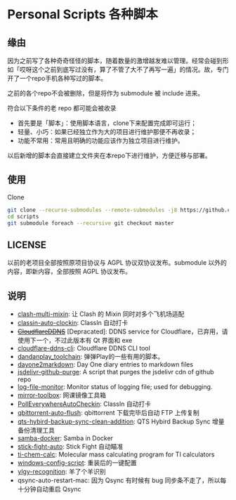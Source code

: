# Personal Scripts 各种脚本

## 缘由

因为之前写了各种奇奇怪怪的脚本，随着数量的激增越发难以管理。经常会碰到形如「哎呀这个之前到底写过没有，算了不管了大不了再写一遍」的情况。故，专门开了一个repo手机各种写过的脚本。

之前的各个repo不会被删除，但是将作为 submodule 被 include 进来。

符合以下条件的老 repo 都可能会被收录

* 首先要是「脚本」：使用脚本语言，clone下来配置完成即可运行；
* 轻量、小巧：如果已经独立作为大的项目进行维护那便不再收录；
* 功能不常用：常用且明确的功能应该作为独立项目进行维护。

以后新增的脚本会直接建立文件夹在本repo下进行维护，方便迁移与部署。

## 使用

Clone

```bash
git clone --recurse-submodules --remote-submodules -j8 https://github.com/JeffersonQin/scripts
cd scripts
git submodule foreach --recursive git checkout master
```

## LICENSE

以前的老项目全部按照原项目协议与 AGPL 协议双协议发布。submodule 以外的内容，即新内容，全部按照 AGPL 协议发布。

## 说明

* [clash-multi-mixin](https://github.com/JeffersonQin/clash-multi-mixin): 让 Clash 的 Mixin 同时对多个飞机场适配
* [classin-auto-clockin](https://github.com/JeffersonQin/classin-auto-clockin): ClassIn 自动打卡
* ~~[CloudflareDDNS](https://github.com/JeffersonQin/CloudflareDDNS)~~ [Depracated]: DDNS service for Cloudflare，已弃用，请使用下一个，不过此版本有 Qt 界面和 exe
* [cloudflare-ddns-cli](https://github.com/JeffersonQin/cloudflare-ddns-cli): Cloudflare DDNS CLI tool
* [dandanplay_toolchain](https://github.com/JeffersonQin/dandanplay_toolchain): 弹弹Play的一些有用的脚本。
* [dayone2markdown](https://github.com/JeffersonQin/dayone2markdown): Day One diary entries to markdown files
* [jsdelivr-github-purge](https://github.com/JeffersonQin/jsdelivr-github-purge): A script that purges the jsdelivr cdn of github repo
* [log-file-monitor](https://github.com/JeffersonQin/log-file-monitor): Monitor status of logging file; used for debugging.
* [mirror-toolbox](https://github.com/JeffersonQin/mirror-toolbox): 网课镜像工具箱
* [PollEverywhereAutoCheckin](https://github.com/JeffersonQin/PollEverywhereAutoCheckin): ClassIn 自动打卡
* [qbittorrent-auto-flush](https://github.com/JeffersonQin/qbittorrent-auto-flush): qbittorrent 下载完毕后自动 FTP 上传复制
* [qts-hybird-backup-sync-clean-addition](https://github.com/JeffersonQin/qts-hybird-backup-sync-clean-addition): QTS Hybird Backup Sync 增量备份清理工具
* [samba-docker](https://github.com/JeffersonQin/samba-docker): Samba in Docker
* [stick-fight-auto](https://github.com/JeffersonQin/stick-fight-auto): Stick Fight 自动瞄准
* [ti-chem-calc](https://github.com/JeffersonQin/ti-chem-calc): Molecular mass calculating program for TI calculators
* [windows-config-script](https://github.com/JeffersonQin/windows-config-script): 重装后的一键配置
* [ylgy-recognition](https://github.com/JeffersonQin/ylgy-recognition): 羊了个羊识别
* qsync-auto-restart-mac: 因为 Qsync 有时候有 bug 同步条不走了，所以每十分钟自动重启 Qsync
